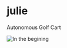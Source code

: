# julie
Autonomous Golf Cart


<img src="https://lh3.googleusercontent.com/MvwfMAYVXaX9otwUUbFKh2jraYi37-30hZ9lbUEjS2g4g9SGZtdNV5J084xtEYyBVQNkEpB9PsUWowwRAB5gTJIRRjdur1r4dzHk0IoQXsPeqS5W_7KxnNky5Si4uuzQLb2J7UcA" alt="In the begining"/>
